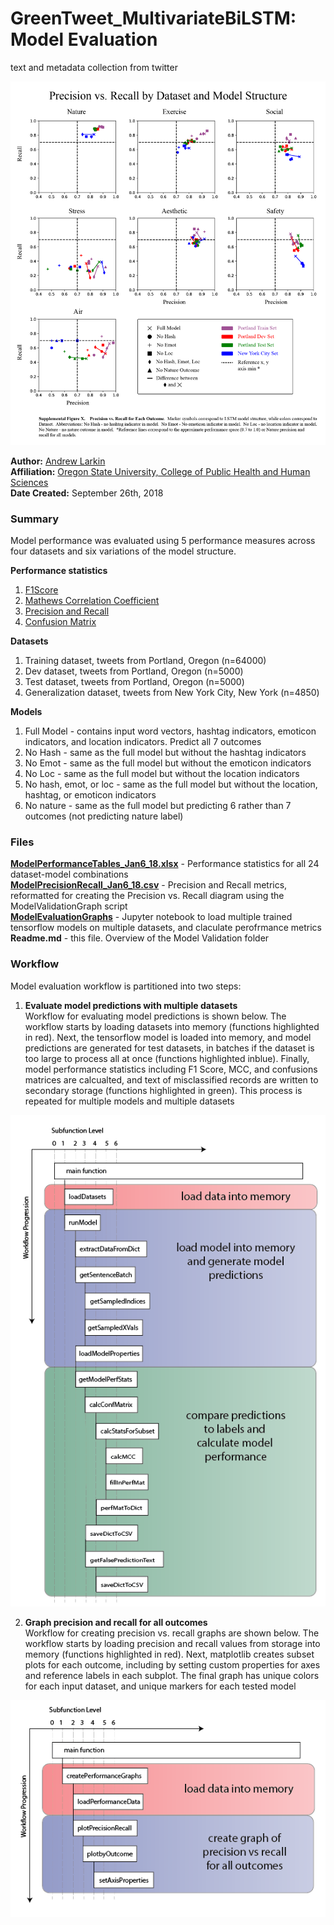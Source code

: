 # GreenTweet_MultivariateBiLSTM: Model Evaluation
text and metadata collection from twitter

![](./images/ModelPerformance_Precision_vs_Recall_Jan6_18-02.png)

**Author:** [Andrew Larkin](https://www.linkedin.com/in/andrew-larkin-525ba3b5/) <br>
**Affiliation:** [Oregon State University, College of Public Health and Human Sciences](https://health.oregonstate.edu/) <br>
**Date Created:** September 26th, 2018 <br>

### Summary ###
Model performance was evaluated using 5 performance measures across four datasets and six variations of the model structure.  

**Performance statistics**
1) [F1Score](https://en.wikipedia.org/wiki/F1_score)
2) [Mathews Correlation Coefficient](https://en.wikipedia.org/wiki/Matthews_correlation_coefficient) 
3) [Precision and Recall](https://en.wikipedia.org/wiki/Precision_and_recall)
5) [Confusion Matrix](https://en.wikipedia.org/wiki/Confusion_matrix)

**Datasets** <br>

1) Training dataset, tweets from Portland, Oregon (n=64000)
2) Dev dataset, tweets from Portland, Oregon (n=5000)
3) Test dataset, tweets from Portland, Oregon (n=5000)
4) Generalization dataset, tweets from New York City, New York (n=4850)

**Models** <br>
1) Full Model - contains input word vectors, hashtag indicators, emoticon indicators, and location indicators.  Predict all 7 outcomes <br>
2) No Hash - same as the full model but without the hashtag indicators <br>
3) No Emot - same as the full model but without the emoticon indicators <br>
4) No Loc - same as the full model but without the location indicators <br>
5) No hash, emot, or loc - same as the full model but without the location, hashtag, or emoticon indicators <br>
6) No nature - same as the full model but predicting 6 rather than 7 outcomes (not predicting nature label) <br>

### Files ### 

[**ModelPerformanceTables_Jan6_18.xlsx**](./ModelPerformanceTables_Jan6_18.xlsx) - Performance statistics for all 24 dataset-model combinations <br>
[**ModelPrecisionRecall_Jan6_18.csv**](./ModelPrecisionRecall_Jan6_18.csv) - Precision and Recall metrics, reformatted for creating  the Precision vs. Recall diagram using the ModelValidationGraph script <br>
[**ModelEvaluationGraphs**](./ModelEvaluationGraphs.ipynb) - Jupyter notebook to load multiple trained tensorflow models on multiple datasets, and claculate perofrmance metrics<br>
**Readme.md** - this file.  Overview of the Model Validation folder

### Workflow ###

Model evaluation workflow is partitioned into two steps: 

1) **Evaluate model predictions with multiple datasets** <br>
Workflow  for evaluating model predictions is shown below.  The workflow starts by loading datasets into memory (functions highlighted in red).  Next, the tensorflow model is loaded into memory, and model predictions are generated for test datasets, in batches if the dataset is too large to process all at once (functions highlighted inblue). Finally, model performance statistics including F1 Score, MCC, and confusions matrices are calcualted, and text of misclassified records are written to secondary storage (functions highlighted in green).  This process is repeated for multiple models and multiple datasets <br>

![](./images/ModelEvalWorkflow_pt1.png)

2) **Graph precision and recall for all outcomes** <br>
Workflow for creating  precision vs. recall graphs are shown below.  The workflow starts by loading precision and recall values from storage into memory (functions highlighted in red).  Next, matplotlib creates subset plots for each outcome, including by setting custom properties for axes and reference labels in each subplot. The final graph has unique colors for each input dataset, and unique markers for each tested model <br>

![](./images/ModelEvalWorkflow_pt2.png)
